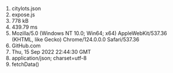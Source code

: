 1. citylots.json
2. expose.js
3. 778 kB
4. 439.79 ms
5. Mozilla/5.0 (Windows NT 10.0; Win64; x64) AppleWebKit/537.36 (KHTML, like Gecko) Chrome/124.0.0.0 Safari/537.36
6. GitHub.com
7. Thu, 15 Sep 2022 22:44:30 GMT
8. application/json; charset=utf-8
9. fetchData()
